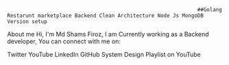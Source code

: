                                                                   ##Golang Restarunt marketplace Backend Clean Architecture Node Js MongoDB Version setup 
About me
Hi, I'm Md Shams Firoz, I am Currently  working as a Backend developer, 
You can connect with me on:

Twitter
YouTube
LinkedIn
GitHub
System Design Playlist on YouTube
